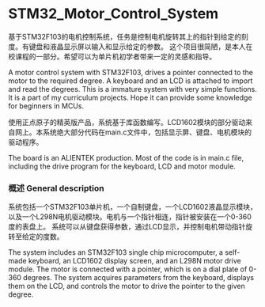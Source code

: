 # STM32_Motor_Control_System

基于STM32F103的电机控制系统，任务是控制电机旋转其上的指针到给定的刻度。有键盘和液晶显示屏以输入和显示给定的参数。
这个项目很简陋，是本人在校课程的一部分。希望可以为单片机初学者带来一定的灵感和指导。

A motor control system with STM32F103, drives a pointer connected to the motor to the required degree. A keyboard and an LCD is attached to import and read the degrees.
This is a immature system with very simple functions. It is a part of my curriculum projects. Hope it can provide some knowledge for beginners in MCUs.

使用正点原子的精英版产品，系统基于库函数编写。LCD1602模块的部分驱动来自网上。本系统绝大部分代码在main.c文件中，包括显示屏、键盘、电机模块的驱动程序。

The board is an ALIENTEK production. Most of the code is in main.c file, including the drive program for the keyboard, LCD and motor module.

### 概述 General description

系统包括一个STM32F103单片机，一个自制键盘，一个LCD1602液晶显示模块，以及一个L298N电机驱动模块。电机与一个指针相连，指针被安装在一个0-360度的表盘上。
系统可以从键盘获得参数，通过LCD显示，并控制电机带动指针旋转至给定的度数。

The system includes an STM32F103 single chip microcomputer, a self-made keyboard, an LCD1602 display screen, and an L298N motor drive module.
The motor is connected with a pointer, which is on a dial plate of 0-360 degrees.
The system acquires parameters from the keyboard, displays them on the LCD, and controls the motor to drive the pointer to the given degree.
